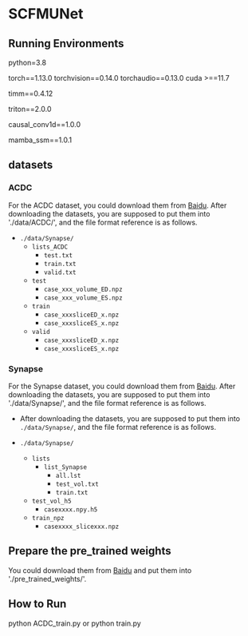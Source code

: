 # SCFMUNet 

## Running Environments

python=3.8

torch==1.13.0 torchvision==0.14.0 torchaudio==0.13.0 cuda >==11.7

timm==0.4.12

triton==2.0.0

causal_conv1d==1.0.0  

mamba_ssm==1.0.1   

## datasets

### ACDC

For the ACDC dataset, you could download them from [Baidu](https://pan.baidu.com/s/1skSKoI5AF6eWzxgG3E_NJw). After downloading the datasets, you are supposed to put them into './data/ACDC/', and the file format reference is as follows.

- `./data/Synapse/`
  - `lists_ACDC`
    - `test.txt`
    - `train.txt`
    - `valid.txt`
  - `test`
    - `case_xxx_volume_ED.npz`
    - `case_xxx_volume_ES.npz`
  - `train`
    - `case_xxxsliceED_x.npz`
    - `case_xxxsliceES_x.npz`
  - `valid`
    - `case_xxxsliceED_x.npz`
    - `case_xxxsliceES_x.npz`

### Synapse

For the Synapse dataset, you could download them from [Baidu](https://pan.baidu.com/s/1skSKoI5AF6eWzxgG3E_NJw). After downloading the datasets, you are supposed to put them into './data/Synapse/', and the file format reference is as follows.

- After downloading the datasets, you are supposed to put them into `./data/Synapse/`, and the file format reference is as follows.

- `./data/Synapse/`
  - `lists`
    - `list_Synapse`
      - `all.lst`
      - `test_vol.txt`
      - `train.txt`
  - `test_vol_h5`
    - `casexxxx.npy.h5`
  - `train_npz`
    - `casexxxx_slicexxx.npz`
    
## Prepare the pre_trained weights

You could download them from [Baidu](https://pan.baidu.com/s/1skSKoI5AF6eWzxgG3E_NJw) and put them into './pre_trained_weights/'.

## How to Run

python ACDC_train.py or python train.py 

